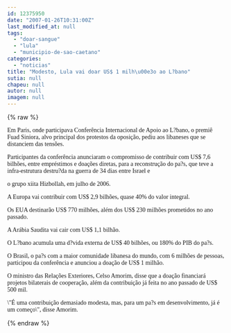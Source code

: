 ```yaml
---
id: 12375950
date: "2007-01-26T10:31:00Z"
last_modified_at: null
tags:
  - "doar-sangue"
  - "lula"
  - "municipio-de-sao-caetano"
categories:
  - "noticias"
title: "Modesto, Lula vai doar US$ 1 milh\u00e3o ao L?bano"
sutia: null
chapeu: null
autor: null
imagem: null
---
```

{% raw %}
<p><P><FONT face=Verdana>Em Paris, onde participava Conferência Internacional de Apoio ao L?bano, o premiê Fuad Siniora, alvo principal dos protestos da oposição, pediu aos libaneses que se distanciem das tensões. </FONT></P></p>
<p><P><FONT face=Verdana>Participantes da conferência anunciaram o compromisso de contribuir com US$ 7,6 bilhões, entre empréstimos e doações diretas, para a reconstrução do pa?s, que teve a infra-estrutura destru?da na guerra de 34 dias entre Israel e</p>
<p> o grupo xiita Hizbollah, em julho de 2006. </FONT></P></p>
<p><P><FONT face=Verdana>A Europa vai contribuir com US$ 2,9 bilhões, quase 40% do valor integral. </FONT></P></p>
<p><P><FONT face=Verdana>Os EUA destinarão US$ 770 milhões, além dos US$ 230 milhões prometidos no ano passado.</FONT></P></p>
<p><P><FONT face=Verdana>A Arábia Saudita vai cair com US$ 1,1 bilhão. </FONT></P></p>
<p><P><FONT face=Verdana>O L?bano acumula uma d?vida externa de US$ 40 bilhões, ou 180% do PIB do pa?s. </FONT></P></p>
<p><P><FONT face=Verdana>O Brasil, o pa?s com a maior comunidade libanesa do mundo, com 6 milhões de pessoas, participou da conferência e anunciou a doação de US$ 1 milhão. </FONT></P></p>
<p><P><FONT face=Verdana>O ministro das Relações Exteriores, Celso Amorim, disse que a doação financiará projetos bilaterais de cooperação, além da contribuição já feita no ano passado de US$ 500 mil. </FONT></P></p>
<p><P><FONT face=Verdana>\"É uma contribuição demasiado modesta, mas, para um pa?s em desenvolvimento, já é um começo\", disse Amorim.</P></FONT> </p>
{% endraw %}